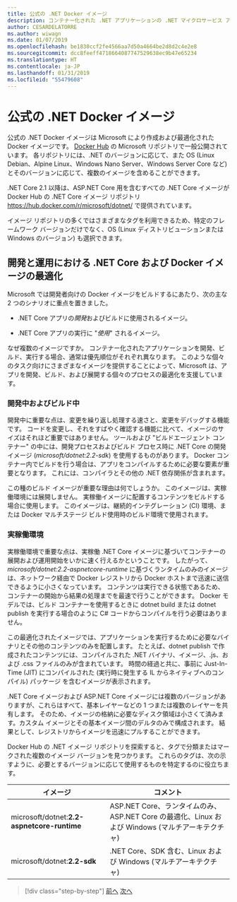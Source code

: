 ```yaml
---
title: 公式の .NET Docker イメージ
description: コンテナー化された .NET アプリケーションの .NET マイクロサービス アーキテクチャ | 公式の .NET Docker イメージ
author: CESARDELATORRE
ms.author: wiwagn
ms.date: 01/07/2019
ms.openlocfilehash: be1830ccf2fe4566aa7d50a4664be2d8d2c4e2e8
ms.sourcegitcommit: dcc8feeff4718664087747529638ec9b47e65234
ms.translationtype: HT
ms.contentlocale: ja-JP
ms.lasthandoff: 01/31/2019
ms.locfileid: "55479608"
---
```

# <a name="official-net-docker-images"></a>公式の .NET Docker イメージ

公式の .NET Docker イメージは Microsoft により作成および最適化された Docker イメージです。 [Docker Hub](https://hub.docker.com/u/microsoft/) の Microsoft リポジトリで一般公開されています。 各リポジトリには、.NET のバージョンに応じて、また OS (Linux Debian、Alpine Linux、Windows Nano Server、Windows Server Core など) とそのバージョンに応じて、複数のイメージを含めることができます。

.NET Core 2.1 以降は、ASP.NET Core 用を含むすべての .NET Core イメージが Docker Hub の .NET Core イメージ リポジトリ https://hub.docker.com/r/microsoft/dotnet/ で提供されています。

イメージ リポジトリの多くではさまざまなタグを利用できるため、特定のフレームワーク バージョンだけでなく、OS (Linux ディストリビューションまたは Windows のバージョン) も選択できます。

## <a name="net-core-and-docker-image-optimizations-for-development-versus-production"></a>開発と運用における .NET Core および Docker イメージの最適化

Microsoft では開発者向けの Docker イメージをビルドするにあたり、次の主な 2 つのシナリオに重点を置きました。

-   .NET Core アプリの*開発*およびビルドに使用されるイメージ。

-   .NET Core アプリの実行に "*使用*" されるイメージ。

なぜ複数のイメージですか。 コンテナー化されたアプリケーションを開発、ビルド、実行する場合、通常は優先順位がそれぞれ異なります。 このような個々のタスク向けにさまざまなイメージを提供することによって、Microsoft は、アプリを開発、ビルド、および展開する個々のプロセスの最適化を支援しています。

### <a name="during-development-and-build"></a>開発中およびビルド中

開発中に重要な点は、変更を繰り返し処理する速さと、変更をデバッグする機能です。 コードを変更し、それをすばやく確認する機能に比べて、イメージのサイズはそれほど重要ではありません。 ツールおよび "ビルドエージェント コンテナー" の中には、開発プロセスおよびビルド プロセス時に .NET Core の開発イメージ (*microsoft/dotnet:2.2-sdk*) を使用するものがあります。 Docker コンテナー内でビルドを行う場合は、アプリをコンパイルするために必要な要素が重要となります。 これには、コンパイラとその他の .NET 依存関係が含まれます。

この種のビルド イメージが重要な理由は何でしょうか。 このイメージは、実稼働環境には展開しません。 実稼働イメージに配置するコンテンツをビルドする場合に使用します。 このイメージは、継続的インテグレーション (CI) 環境、または Docker マルチステージ ビルド使用時のビルド環境で使用されます。

### <a name="in-production"></a>実稼働環境

実稼働環境で重要な点は、実稼働 .NET Core イメージに基づいてコンテナーの展開および運用開始をいかに速く行えるかということです。 したがって、*microsoft/dotnet:2.2-aspnetcore-runtime* に基づくランタイムのみのイメージは、ネットワーク経由で Docker レジストリから Docker ホストまで迅速に送信できるように小さくなっています。 コンテンツは実行できる状態であるため、コンテナーの開始から結果の処理までを最速で行うことができます。 Docker モデルでは、ビルド コンテナーを使用するときに dotnet build または dotnet publish を実行する場合のように C\# コードからコンパイルを行う必要はありません。

この最適化されたイメージでは、アプリケーションを実行するために必要なバイナリとその他のコンテンツのみを配置します。 たとえば、dotnet publish で作成されたコンテンツには、コンパイルされた .NET バイナリ、イメージ、.js、および .css ファイルのみが含まれています。 時間の経過と共に、事前に Just-In-Time (JIT) にコンパイルされた (実行時に発生する IL からネイティブへのコンパイル) パッケージ を含むイメージが表示されます。

.NET Core イメージおよび ASP.NET Core イメージには複数のバージョンがありますが、これらはすべて、基本レイヤーなどの 1 つまたは複数のレイヤーを共有します。 そのため、イメージの格納に必要なディスク領域は小さくて済みます。カスタム イメージとその基本イメージ間のデルタのみで構成されます。 結果として、レジストリからイメージを迅速にプルすることができます。

Docker Hub の .NET イメージ リポジトリを探索すると、タグで分類またはマークされた複数のイメージ バージョンを見つかります。 これらのタグは、次の示すように、必要とするバージョンに応じて使用するものを特定するのに役立ちます。

| イメージ                                       | コメント                                                                                          |
| ------------------------------------------- | ------------------------------------------------------------------------------------------------- |
| microsoft/dotnet:**2.2-aspnetcore-runtime** | ASP.NET Core、ランタイムのみ、ASP.NET Core の最適化、Linux および Windows (マルチアーキテクチャ) |
| microsoft/dotnet:**2.2-sdk**                | .NET Core、SDK 含む、Linux および Windows (マルチアーキテクチャ)                                  |

>[!div class="step-by-step"]
>[前へ](net-container-os-targets.md)
>[次へ](../architect-microservice-container-applications/index.md)